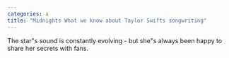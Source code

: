 ```yaml
---
categories: a
title: "Midnights What we know about Taylor Swifts songwriting"
---
```

The star"s sound is constantly evolving - but she"s always been happy to share her secrets with fans.